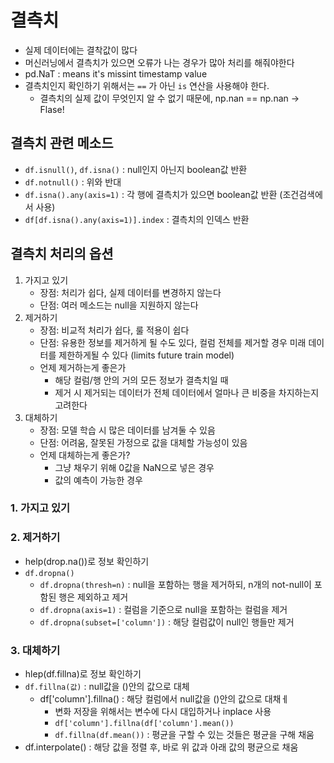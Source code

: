 # 결측치 
- 실제 데이터에는 결착값이 많다
- 머신러닝에서 결측치가 있으면 오류가 나는 경우가 많아 처리를 해줘야한다
- pd.NaT : means it's missint timestamp value
- 결측치인지 확인하기 위해서는 `==` 가 아닌 `is` 연산을 사용해야 한다.
  - 결측치의 실제 값이 무엇인지 알 수 없기 때문에, np.nan == np.nan -> Flase!

## 결측치 관련 메소드
- `df.isnull()`, `df.isna()` : null인지 아닌지 boolean값 반환 
- `df.notnull()` : 위와 반대 
- `df.isna().any(axis=1)` : 각 행에 결측치가 있으면 boolean값 반환 (조건검색에서 사용)
- `df[df.isna().any(axis=1)].index` : 결측치의 인덱스 반환

## 결측치 처리의 옵션
1. 가지고 있기
   - 장점: 처리가 쉽다, 실제 데이터를 변경하지 않는다
   - 단점: 여러 메소드는 null을 지원하지 않는다
2. 제거하기
   - 장점: 비교적 처리가 쉽다, 룰 적용이 쉽다
   - 단점: 유용한 정보를 제거하게 될 수도 있다, 컬럼 전체를 제거할 경우 미래 데이터를 제한하게될 수 있다 (limits future train model)
   - 언제 제거하는게 좋은가 
     - 해당 컬럼/행 안의 거의 모든 정보가 결측치일 때 
     - 제거 시 제거되는 데이터가 전체 데이터에서 얼마나 큰 비중을 차지하는지 고려한다
3. 대체하기
   - 장점: 모델 학습 시 많은 데이터를 남겨둘 수 있음
   - 단점: 어려움, 잘못된 가정으로 값을 대체할 가능성이 있음
   - 언제 대체하는게 좋은가?
     - 그냥 채우기 위해 0값을 NaN으로 넣은 경우
     - 값의 예측이 가능한 경우

### 1. 가지고 있기 

### 2. 제거하기
- help(drop.na())로 정보 확인하기
- `df.dropna()`
  - `df.dropna(thresh=n)` :  null을 포함하는 행을 제거하되, n개의 not-null이 포함된 행은 제외하고 제거
  - `df.dropna(axis=1)` : 컬럼을 기준으로 null을 포함하는 컬럼을 제거
  - `df.dropna(subset=['column'])` : 해당 컬럼값이 null인 행들만 제거

### 3. 대체하기
- hlep(df.fillna)로 정보 확인하기
- `df.fillna(값)` : null값을 ()안의 값으로 대체
  - df['column'].fillna() : 해당 컬럼에서 null값을 ()안의 값으로 대채ㅔ
    - 변화 저장을 위해서는 변수에 다시 대입하거나 inplace 사용
    - `df['column'].fillna(df['column'].mean())` 
    - `df.fillna(df.mean())` : 평균을 구할 수 있는 것들은 평균을 구해 채움
- df.interpolate() : 해당 값을 정렬 후, 바로 위 값과 아래 값의 평균으로 채움
